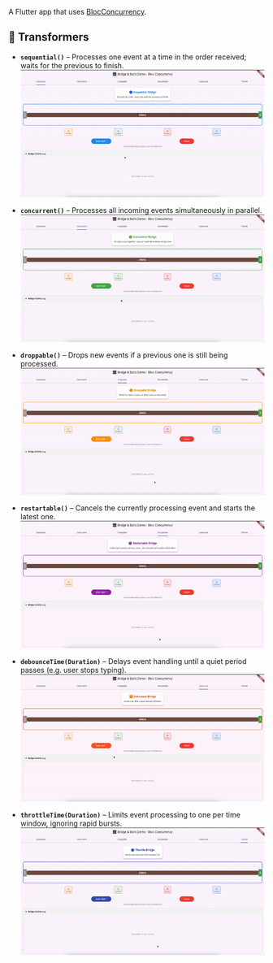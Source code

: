 A Flutter app that uses [BlocConcurrency](https://pub.dev/packages/bloc_concurrency).

## 🔄 Transformers

- **`sequential()`** – Processes one event at a time in the order received; waits for the previous to finish.  
  ![Sequential Demo](output/gifs/sequential.gif)

- **`concurrent()`** – Processes all incoming events simultaneously in parallel.  
  ![Concurrent Demo](output/gifs/concurrent.gif)

- **`droppable()`** – Drops new events if a previous one is still being processed.  
  ![Droppable Demo](output/gifs/droppable.gif)

- **`restartable()`** – Cancels the currently processing event and starts the latest one.  
  ![Restartable Demo](output/gifs/restartable.gif)

- **`debounceTime(Duration)`** – Delays event handling until a quiet period passes (e.g. user stops typing).  
  ![Debounce Demo](output/gifs/debounce.gif)

- **`throttleTime(Duration)`** – Limits event processing to one per time window, ignoring rapid bursts.  
  ![Throttle Demo](output/gifs/throttle.gif)
